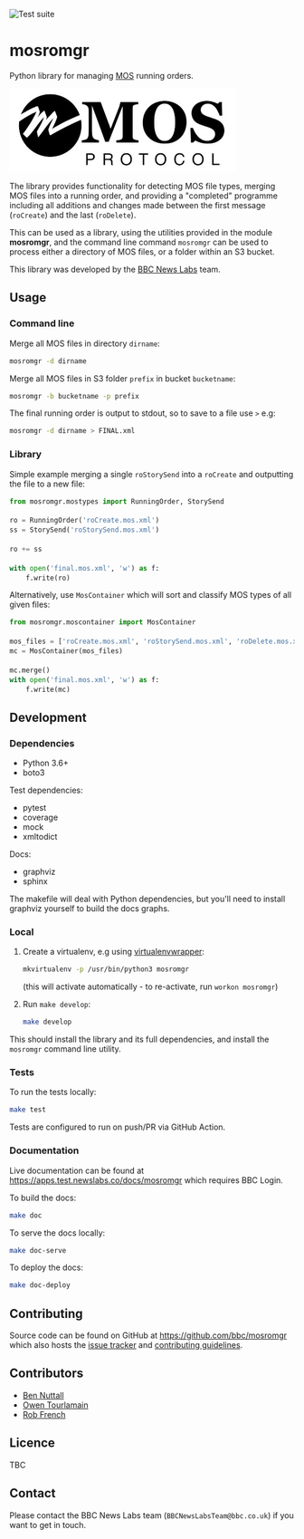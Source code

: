 ![Test suite](https://github.com/bbc/mosromgr/workflows/Run%20test%20suite/badge.svg)

# mosromgr

Python library for managing [MOS](http://mosprotocol.com/) running orders.

[![](docs/images/mos.jpg)](http://mosprotocol.com/)

The library provides functionality for detecting MOS file types, merging MOS
files into a running order, and providing a "completed" programme including all
additions and changes made between the first message (`roCreate`) and the last
(`roDelete`).

This can be used as a library, using the utilities provided in the module
**mosromgr**, and the command line command `mosromgr` can be used to process
either a directory of MOS files, or a folder within an S3 bucket.

This library was developed by the [BBC News Labs](https://bbcnewslabs.co.uk/)
team.

## Usage

### Command line

Merge all MOS files in directory `dirname`:

```bash
mosromgr -d dirname
```

Merge all MOS files in S3 folder `prefix` in bucket `bucketname`:

```bash
mosromgr -b bucketname -p prefix
```

The final running order is output to stdout, so to save to a file use `>` e.g:

```bash
mosromgr -d dirname > FINAL.xml
```

### Library

Simple example merging a single `roStorySend` into a `roCreate` and outputting
the file to a new file:

```python
from mosromgr.mostypes import RunningOrder, StorySend

ro = RunningOrder('roCreate.mos.xml')
ss = StorySend('roStorySend.mos.xml')

ro += ss

with open('final.mos.xml', 'w') as f:
    f.write(ro)
```

Alternatively, use `MosContainer` which will sort and classify MOS types of all
given files:

```python
from mosromgr.moscontainer import MosContainer

mos_files = ['roCreate.mos.xml', 'roStorySend.mos.xml', 'roDelete.mos.xml']
mc = MosContainer(mos_files)

mc.merge()
with open('final.mos.xml', 'w') as f:
    f.write(mc)
```

## Development

### Dependencies

- Python 3.6+
- boto3

Test dependencies:

- pytest
- coverage
- mock
- xmltodict

Docs:

- graphviz
- sphinx

The makefile will deal with Python dependencies, but you'll need to install
graphviz yourself to build the docs graphs.

### Local

1. Create a virtualenv, e.g using [virtualenvwrapper](https://virtualenvwrapper.readthedocs.io/en/latest/):

    ```bash
    mkvirtualenv -p /usr/bin/python3 mosromgr
    ```

    (this will activate automatically - to re-activate, run `workon mosromgr`)

1. Run `make develop`:

    ```bash
    make develop
    ```

This should install the library and its full dependencies, and install the
`mosromgr` command line utility.

### Tests

To run the tests locally:

```bash
make test
```

Tests are configured to run on push/PR via GitHub Action.

### Documentation

Live documentation can be found at https://apps.test.newslabs.co/docs/mosromgr
which requires BBC Login.

To build the docs:

```bash
make doc
```

To serve the docs locally:

```bash
make doc-serve
```

To deploy the docs:

```bash
make doc-deploy
```

## Contributing

Source code can be found on GitHub at https://github.com/bbc/mosromgr which
also hosts the [issue tracker](https://github.com/bbc/mosromgr/issues) and
[contributing guidelines](https://github.com/bbc/mosromgr/blob/main/.github/CONTRIBUTING.md).

## Contributors

- [Ben Nuttall](https://github.com/bennuttall)
- [Owen Tourlamain](https://github.com/OwenTourlamain)
- [Rob French](https://github.com/FrencR)

## Licence

TBC

## Contact

Please contact the BBC News Labs team (`BBCNewsLabsTeam@bbc.co.uk`) if you want
to get in touch.
